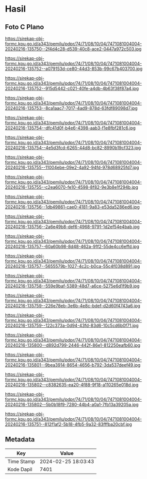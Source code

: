 # Hasil

## Foto C Plano

https://sirekap-obj-formc.kpu.go.id/a343/pemilu/pdpr/74/71/08/10/04/7471081004004-20240216-135750--2f4d4c28-d539-40c8-ace2-0447a972c503.jpg

https://sirekap-obj-formc.kpu.go.id/a343/pemilu/pdpr/74/71/08/10/04/7471081004004-20240216-135752--a079153d-ce80-44d3-853b-99c67b403700.jpg

https://sirekap-obj-formc.kpu.go.id/a343/pemilu/pdpr/74/71/08/10/04/7471081004004-20240216-135752--915d5442-c021-40fe-a4db-4b63f38f87a4.jpg

https://sirekap-obj-formc.kpu.go.id/a343/pemilu/pdpr/74/71/08/10/04/7471081004004-20240216-135753--8ca1aac7-7017-4ad9-878d-63fdf89098d7.jpg

https://sirekap-obj-formc.kpu.go.id/a343/pemilu/pdpr/74/71/08/10/04/7471081004004-20240216-135754--dfc41d0f-b4e6-4398-aab3-f1e8fbf281c6.jpg

https://sirekap-obj-formc.kpu.go.id/a343/pemilu/pdpr/74/71/08/10/04/7471081004004-20240216-135754--4e5d3fcd-6265-44d8-bc82-8990b19cf323.jpg

https://sirekap-obj-formc.kpu.go.id/a343/pemilu/pdpr/74/71/08/10/04/7471081004004-20240216-135755--11004ebe-09e2-4a92-94fd-978d68925fd7.jpg

https://sirekap-obj-formc.kpu.go.id/a343/pemilu/pdpr/74/71/08/10/04/7471081004004-20240216-135755--c2ea6070-fe10-4598-8f82-9e3b8e1f294b.jpg

https://sirekap-obj-formc.kpu.go.id/a343/pemilu/pdpr/74/71/08/10/04/7471081004004-20240216-135756--1db49861-cae0-4181-9a83-e53da5286ed6.jpg

https://sirekap-obj-formc.kpu.go.id/a343/pemilu/pdpr/74/71/08/10/04/7471081004004-20240216-135756--2a6e49b8-def6-4968-9791-1d2ef54e4bab.jpg

https://sirekap-obj-formc.kpu.go.id/a343/pemilu/pdpr/74/71/08/10/04/7471081004004-20240216-135757--60a60b98-8d48-462a-91f2-55de4cc6effd.jpg

https://sirekap-obj-formc.kpu.go.id/a343/pemilu/pdpr/74/71/08/10/04/7471081004004-20240216-135757--5655579b-1027-4c2c-b0ca-55c4f038d891.jpg

https://sirekap-obj-formc.kpu.go.id/a343/pemilu/pdpr/74/71/08/10/04/7471081004004-20240216-135758--559e9baf-5389-48d7-a6ce-5275e6d1f9b9.jpg

https://sirekap-obj-formc.kpu.go.id/a343/pemilu/pdpr/74/71/08/10/04/7471081004004-20240216-135759--226e78eb-3e6b-4e8c-bdef-d2d60f4743a6.jpg

https://sirekap-obj-formc.kpu.go.id/a343/pemilu/pdpr/74/71/08/10/04/7471081004004-20240216-135759--122c373a-0d94-43fd-83d6-10c5cd6b0f71.jpg

https://sirekap-obj-formc.kpu.go.id/a343/pemilu/pdpr/74/71/08/10/04/7471081004004-20240216-135800--d892d799-2446-442f-86e1-812250eafb60.jpg

https://sirekap-obj-formc.kpu.go.id/a343/pemilu/pdpr/74/71/08/10/04/7471081004004-20240216-135801--9bea3914-8654-4656-b792-3da537deef49.jpg

https://sirekap-obj-formc.kpu.go.id/a343/pemilu/pdpr/74/71/08/10/04/7471081004004-20240216-135802--c8382635-ea20-4f88-9f18-a110265e018d.jpg

https://sirekap-obj-formc.kpu.go.id/a343/pemilu/pdpr/74/71/08/10/04/7471081004004-20240216-135802--5b0b18f9-7280-44b4-a0a1-7fb13a39205a.jpg

https://sirekap-obj-formc.kpu.go.id/a343/pemilu/pdpr/74/71/08/10/04/7471081004004-20240216-135751--812f1af2-5b18-4fb5-9a32-83fffba20cbf.jpg


## Metadata

| Key        | Value               |
| ---------- | ------------------- |
| Time Stamp | 2024-02-25 18:03:43 |
| Kode Dapil | 7401                |



